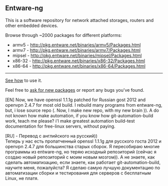 ## Entware-ng

This is a software repository for network attached storages, routers and other embedded devices.

Browse through ~2000 packages for different platforms:

* armv5 - http://pkg.entware.net/binaries/armv5/Packages.html
* armv7 - http://pkg.entware.net/binaries/armv7/Packages.html
* mipsel - http://pkg.entware.net/binaries/mipsel/Packages.html
* x86-32 - http://pkg.entware.net/binaries/x86-32/Packages.html
* x86-64 - http://pkg.entware.net/binaries/x86-64/Packages.html

---

[See how](https://github.com/Entware-ng/Entware-ng/wiki) to use it.

Feel free to [ask for new packages](https://github.com/Entware-ng/Entware-ng/issues) or report any bugs you've found.

[EN]
Now, we have openssl 1.1.1g patched for Russian gost 2012 and openvpn 2.4.7 for most old build. I rebuild many programs from entware-ng, but, i lose source repo (. Now, I make new repo, with my new brain )). A do not known how make automation, if you know how git-automation-build work, teach me please? i'l make greatest automation build-test documentation for free-linux servers, without paying.

[RU]  - Перевод с английского на русский))  
Теперь у нас есть пропатченный openssl 1.1.1g для русского госта 2012 и openvpn 2.4.7 для большинства старых сборок. Я пересобираю многие программы из entware-ng, но теряю исходный репозиторий (сейчас я создаю новый репозиторий с моим новым мозгом)). А не знаете, как сделать автоматизацию, если знаете, как работает git-automation-build, научите меня, пожалуйста? Я сделаю самую лучшую документацию по автоматизации сборки и тестирования для серверов с бесплатным Linux, не платя.
